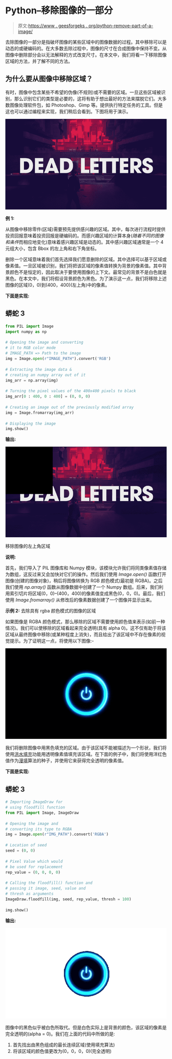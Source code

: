 # Python–移除图像的一部分

> 原文:[https://www . geesforgeks . org/python-remove-part-of-a-image/](https://www.geeksforgeeks.org/python-remove-part-of-an-image/)

去除图像的一部分是指破坏图像的某些区域中的图像数据的过程。其中移除可以是动态的或硬编码的。在大多数去除过程中，图像的尺寸在合成图像中保持不变。从图像中删除部分会以无法解释的方式改变尺寸。在本文中，我们将看一下移除图像区域的方法，并了解不同的方法。

## **为什么要从图像中移除区域？**

有时，图像中包含某些不希望的伪像(不规则)或不需要的区域。一旦这些区域被识别，那么识别它们的类型是必要的，这将有助于想出最好的方法来摆脱它们。大多数图像处理软件包，如 Photoshop、Gimp 等。提供执行特定任务的工具。但是这也可以通过编程来实现，我们稍后会看到。下图将用于演示。

![](img/1b4fd8fa86aa43ebd14439d09aee2f6a.png)

**例 1:**

从图像中移除零件(区域)需要预先提供感兴趣的区域。其中，每次进行流程时提供投资回报意味着投资回报是硬编码的。而感兴趣区域的计算本身(*随着不同的图像和条件*而相应地变化)意味着感兴趣区域是动态的。其中感兴趣区域通常是一个 4 元组大小，包含 Bbox 的左上角和右下角坐标。

删除一个区域意味着我们首先选择我们愿意删除的区域。其中选择可以基于区域或像素值。一旦区域被识别，我们将把该区域的像素值转换为背景的像素值。其中背景颜色不是恒定的，因此取决于要使用图像的上下文。最常见的背景不是白色就是黑色。在本文中，我们将假设背景颜色为黑色。为了演示这一点，我们将移除上述图像的区域(0，0)到(400，400)(左上角)中的像素。

**下面是实现:**

## 蟒蛇 3

```py
from PIL import Image
import numpy as np      

# Opening the image and converting 
# it to RGB color mode
# IMAGE_PATH => Path to the image
img = Image.open(r"IMAGE_PATH").convert('RGB')

# Extracting the image data &
# creating an numpy array out of it
img_arr = np.array(img)

# Turning the pixel values of the 400x400 pixels to black 
img_arr[0 : 400, 0 : 400] = (0, 0, 0)

# Creating an image out of the previously modified array
img = Image.fromarray(img_arr)

# Displaying the image
img.show()
```

**输出:**

![](img/96d6d96bfb9cc951bfd74060f8b11a2d.png)

移除图像的左上角区域

**说明:**

首先，我们导入了 PIL 图像库和 Numpy 模块，该模块允许我们将同类像素值存储为数组，这反过来又会加快对它们的操作。然后我们使用 *Image.open()* 函数打开图像(创建的图像对象)，稍后将图像转换为 RGB 颜色模式(最初是 RGBA)。之后我们使用 *np.array()* 函数从图像数据中创建了一个 Numpy 数组。后来，我们利用索引切片将区域(0，0)–(400，400)的像素值变成黑色(0，0，0)。最后，我们使用 *Image.fromarray()* 从修改后的像素数据创建了一个图像并显示出来。

**示例 2:** 去除具有 rgba 颜色模式的图像的区域

如果图像是 RGBA 颜色模式，那么移除的区域不需要使用颜色值来表示(如前一种情况)。我们可以使移除的区域看起来完全透明(具有 alpha 0)。这不仅有助于将该区域从最终图像中移除(或某种程度上消失)，而且给出了该区域中不存在像素的视觉提示。为了证明这一点，将使用以下图像:-

![](img/e2ef9d47cf2d367fde026a23815536be.png)

我们将删除图像中用黑色填充的区域。由于该区域不能被描述为一个形状，我们将使用[洪水填充](https://www.geeksforgeeks.org/floodfill-image-using-python-pillow/)功能用透明像素值填充该区域。在下面的例子中，我们将使用洋红色值作为[漫填](https://www.geeksforgeeks.org/floodfill-image-using-python-pillow/)算法的种子，并使用它来获得完全透明的像素值。

**下面是实现:**

## 蟒蛇 3

```py
# Importing ImageDraw for
# using floodfill function
from PIL import Image, ImageDraw

# Opening the image and
# converting its type to RGBA
img = Image.open(r"IMG_PATH").convert('RGBA')

# Location of seed
seed = (0, 0)

# Pixel Value which would
# be used for replacement
rep_value = (0, 0, 0, 0)

# Calling the floodfill() function and
# passing it image, seed, value and
# thresh as arguments
ImageDraw.floodfill(img, seed, rep_value, thresh = 100)

img.show()
```

**输出:**

![](img/6aa5ee3b5611f7e201beb106c006db42.png)

图像中的黑色似乎被白色所取代。但是白色实际上是背景的颜色，该区域的像素是完全透明的(alpha = 0)。我们在上面的代码中所做的是:

1.  首先找出由黑色组成的最长连续区域(使用填充算法)
2.  将该区域的颜色值更改为(0，0，0，0)(完全透明)